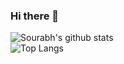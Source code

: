 ### Hi there 👋

<!--
**sourabhkumar45/sourabhkumar45** is a ✨ _special_ ✨ repository because its `README.md` (this file) appears on your GitHub profile.

Here are some ideas to get you started:

- 🔭 I’m currently working on ..
- 🌱 I’m currently learning ...
- 👯 I’m looking to collaborate on ...
- 🤔 I’m looking for help with ...
- 💬 Ask me about ...
- 📫 How to reach me: ...
- 😄 Pronouns: ...
- ⚡ Fun fact: ...
-->
![Sourabh's github stats](https://github-readme-stats.vercel.app/api?username=sourabhkumar45&show_icons=true&theme=radical)  
![Top Langs](https://github-readme-stats.vercel.app/api/top-langs/?username=sourabhkumar45&layout=compact)



